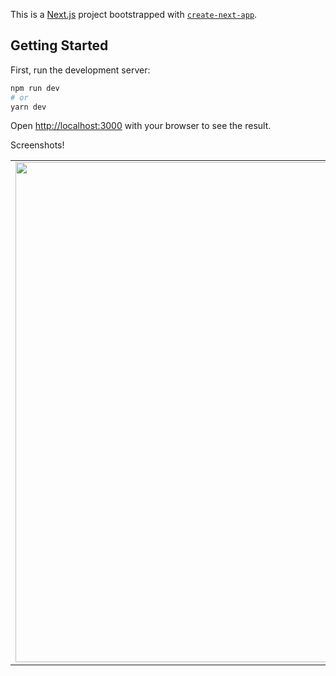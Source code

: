 This is a [Next.js](https://nextjs.org/) project bootstrapped with [`create-next-app`](https://github.com/vercel/next.js/tree/canary/packages/create-next-app).

## Getting Started

First, run the development server:

```bash
npm run dev
# or
yarn dev
```

Open [http://localhost:3000](http://localhost:3000) with your browser to see the result.

Screenshots!

<table>
<tc>
<td><img src="https://i.ibb.co/5MkW909/Screenshot-171.png
" width="800"/></td>
<td><img src="https://i.ibb.co/2NWMd0T/Screenshot-172.png" width="800"/></td>
</tr>
